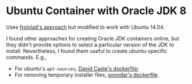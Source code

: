 # Ubuntu Container with Oracle JDK 8

Uses [frolvlad's approach](https://hub.docker.com/r/frolvlad/alpine-oraclejdk8/) but modified to work with Ubuntu 14.04.

I found other approaches for creating Oracle JDK containers online, but they didn't provide options to select a particular version of the JDK to install. Nevertheless, I found them useful to create ubuntu-specific commands. E.g., 
* For ubuntu's `apt-sources`, [David Caste's dockerfile](https://hub.docker.com/r/davidcaste/docker-jdk8/~/dockerfile/);
* For removing temporary installer files, [sonodar's dockerfile](https://github.com/sonodar/docker-jdk8/blob/master/Dockerfile).
